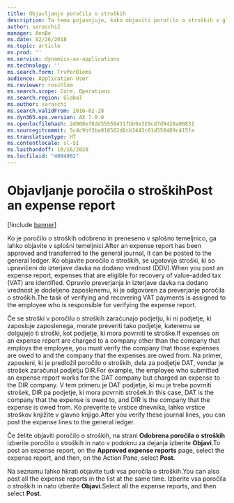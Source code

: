 ```yaml
---
title: Objavljanje poročila o stroških
description: Ta tema pojasnjuje, kako objaviti poročilo o stroških v glavni knjigi.
author: saraschi2
manager: AnnBe
ms.date: 02/26/2018
ms.topic: article
ms.prod: ''
ms.service: dynamics-ax-applications
ms.technology: ''
ms.search.form: TrvPerDiems
audience: Application User
ms.reviewer: roschlom
ms.search.scope: Core, Operations
ms.search.region: Global
ms.author: saraschi
ms.search.validFrom: 2016-02-28
ms.dyn365.ops.version: AX 7.0.0
ms.openlocfilehash: 2d008ef8dd55550431fbb9e329cd7d9428a08831
ms.sourcegitcommit: 5c4c9bf3ba018562d6cb3443c01d550489c415fa
ms.translationtype: HT
ms.contentlocale: sl-SI
ms.lasthandoff: 10/16/2020
ms.locfileid: "4084902"
---
```

# <a name="post-an-expense-report"></a><span data-ttu-id="e156d-103">Objavljanje poročila o stroških</span><span class="sxs-lookup"><span data-stu-id="e156d-103">Post an expense report</span></span>

[!include [banner](../includes/banner.md)]

<span data-ttu-id="e156d-104">Ko je poročilo o stroških odobreno in preneseno v splošno temeljnico, ga lahko objavite v splošni temeljnici.</span><span class="sxs-lookup"><span data-stu-id="e156d-104">After an expense report has been approved and transferred to the general journal, it can be posted to the general ledger.</span></span> <span data-ttu-id="e156d-105">Ko objavite poročilo o stroških, se ugotovijo stroški, ki so upravičeni do izterjave davka na dodano vrednost (DDV).</span><span class="sxs-lookup"><span data-stu-id="e156d-105">When you post an expense report, expenses that are eligible for recovery of value-added tax (VAT) are identified.</span></span> <span data-ttu-id="e156d-106">Opravilo preverjanja in izterjave davka na dodano vrednost je dodeljeno zaposlenemu, ki je odgovoren za preverjanje poročila o stroških.</span><span class="sxs-lookup"><span data-stu-id="e156d-106">The task of verifying and recovering VAT payments is assigned to the employee who is responsible for verifying the expense report.</span></span>

<span data-ttu-id="e156d-107">Če se stroški v poročilu o stroških zaračunajo podjetju, ki ni podjetje, ki zaposluje zaposlenega, morate preveriti tako podjetje, kateremu se dolgujejo ti stroški, kot podjetje, ki mora povrniti te stroške.</span><span class="sxs-lookup"><span data-stu-id="e156d-107">If expenses on an expense report are charged to a company other than the company that employs the employee, you must verify the company that those expenses are owed to and the company that the expenses are owed from.</span></span> <span data-ttu-id="e156d-108">Na primer, zaposleni, ki je predložil poročilo o stroških, dela za podjetje DAT, vendar je strošek zaračunal podjetju DIR.</span><span class="sxs-lookup"><span data-stu-id="e156d-108">For example, the employee who submitted an expense report works for the DAT company but charged an expense to the DIR company.</span></span> <span data-ttu-id="e156d-109">V tem primeru je DAT podjetje, ki mu je treba povrniti strošek, DIR pa podjetje, ki mora povrniti strošek.</span><span class="sxs-lookup"><span data-stu-id="e156d-109">In this case, DAT is the company that the expense is owed to, and DIR is the company that the expense is owed from.</span></span> <span data-ttu-id="e156d-110">Ko preverite te vrstice dnevnika, lahko vrstice stroškov knjižite v glavno knjigo.</span><span class="sxs-lookup"><span data-stu-id="e156d-110">After you verify these journal lines, you can post the expense lines to the general ledger.</span></span>

<span data-ttu-id="e156d-111">Če želite objaviti poročilo o stroških, na strani **Odobrena poročila o stroških** izberite poročilo o stroških in nato v podoknu za dejanja izberite **Objavi**.</span><span class="sxs-lookup"><span data-stu-id="e156d-111">To post an expense report, on the **Approved expense reports** page, select the expense report, and then, on the Action Pane, select **Post**.</span></span>

<span data-ttu-id="e156d-112">Na seznamu lahko hkrati objavite tudi vsa poročila o stroških.</span><span class="sxs-lookup"><span data-stu-id="e156d-112">You can also post all the expense reports in the list at the same time.</span></span> <span data-ttu-id="e156d-113">Izberite vsa poročila o stroških in nato izberite **Objavi**.</span><span class="sxs-lookup"><span data-stu-id="e156d-113">Select all the expense reports, and then select **Post**.</span></span>

